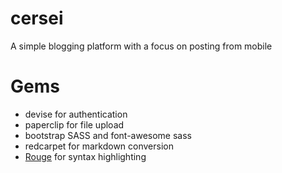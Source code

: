 cersei
======

A simple blogging platform with a focus on posting from mobile

Gems
=====
- devise for authentication
- paperclip for file upload
- bootstrap SASS and font-awesome sass
- redcarpet for markdown conversion
- [Rouge](https://github.com/jneen/rouge) for syntax highlighting